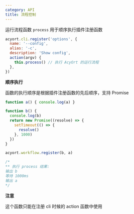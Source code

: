 ```yaml
---
category: API
title: 流程控制
---
```


运行流程函数 `process` 用于顺序执行插件注册函数

```js
acyort.cli.register('options', {
  name: '--config',
  alias: '-c',
  description: 'Show config',
  action(argv) {
    this.process() // 执行 AcyOrt 的运行流程
  },
})
```

**顺序执行**

函数的执行顺序是根据插件注册函数的先后顺序，支持 Promise

```js
function a() { console.log(a) }

function b() {
  console.log(b)
  return new Promise((resolve) => {
    setTimeout(() => {
      resolve()
    }, 1000)
  })
}

acyort.workflow.register(b, a)

/*
** 执行 process 结果:
输出 b
等待 1000ms
输出 a
*/
```

**注意**

这个函数只能在注册 cli 时候的 action 函数中使用

